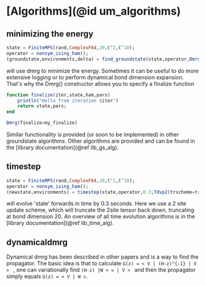 # [Algorithms](@id um_algorithms)

## minimizing the energy

```julia
state = FiniteMPS(rand,ComplexF64,20,ℂ^2,ℂ^10);
operator = nonsym_ising_ham();
(groundstate,environments,delta) = find_groundstate(state,operator,Dmrg())
```

will use dmrg to minimize the energy. Sometimes it can be useful to do more extensive logging or to perform dynamical bond dimension expansion. That's why the Dmrg() constructor allows you to specify a finalize function
```julia
function finalize(iter,state,ham,pars)
    println("Hello from iteration $iter")
    return state,pars;
end

Dmrg(finalize=my_finalize)
```

Similar functionality is provided (or soon to be implemented) in other groundstate algorithms. Other algorithms are provided and can be found in the [library documentation](@ref lib_gs_alg).

## timestep

```julia
state = FiniteMPS(rand,ComplexF64,20,ℂ^2,ℂ^10);
operator = nonsym_ising_ham();
(newstate,environments) = timestep(state,operator,0.3,Tdvp2(trscheme=truncdim(20)))
```

will evolve 'state' forwards in time by 0.3 seconds. Here we use a 2 site update scheme, which will truncate the 2site tensor back down, truncating at bond dimension 20. An overview of all time evolution algorithms is in the [library documentation](@ref lib_time_alg).

## dynamicaldmrg

Dynamical dmrg has been described in other papers and is a way to find the propagator. The basic idea is that to calculate ``G(z) = < V | (H-z)^{-1} | V > `` , one can variationally find ``(H-z) |W > = | V > `` and then the propagator simply equals ``G(z) = < V | W >``.
